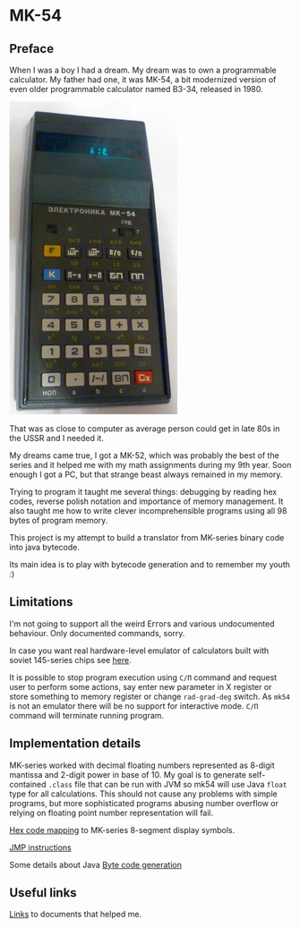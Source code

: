 MK-54
=====

Preface
-------

When I was a boy I had a dream. My dream was to own a programmable calculator.
My father had one, it was MK-54, a bit modernized version of even older programmable calculator named B3-34, released in 1980.

![mk-54](docs/mk-54.jpg) 

That was as close to computer as average person could get in late 80s in the USSR and I needed it.

My dreams came true, I got a MK-52, which was probably the best of the series and it helped me with
my math assignments during my 9th year. Soon enough I got a PC, but that strange beast 
always remained in my memory.

Trying to program it taught me several things: debugging by reading hex codes, reverse polish notation and
importance of memory management. It also taught me how to write clever incomprehensible programs using all 98 bytes of 
program memory.


This project is my attempt to build a translator from MK-series binary code into java bytecode.

Its main idea is to play with bytecode generation and to remember my youth :)

Limitations
-----------

I'm not going to support all the weird Еггогs and various undocumented behaviour. Only documented commands, sorry.

In case you want real hardware-level emulator of calculators built with soviet 145-series chips see [here](http://www.emulator3000.org/c3.htm).

It is possible to stop program execution using `С/П` command and request user to perform some actions, say enter new 
parameter in X register or store something to memory register or change `rad-grad-deg` switch. As `mk54` is not an 
emulator there will be no support for interactive mode. `С/П` command will terminate running program. 


Implementation details
----------------------

MK-series worked with decimal floating numbers represented as 8-digit mantissa and 2-digit power in base of 10. My goal
is to generate self-contained `.class` file that can be run with JVM so mk54 will use Java `float` type for all 
calculations. This should not cause any problems with simple programs, but more sophisticated programs abusing number 
overflow or relying on floating point number representation will fail.

[Hex code mapping](docs/hexcode.md) to MK-series 8-segment display symbols.

[JMP instructions](docs/goto.md)

Some details about Java [Byte code generation](docs/code_generation.md)

Useful links
------------

[Links](docs/links.md) to documents that helped me.